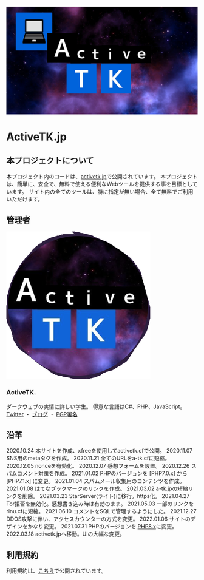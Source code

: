 
![ActiveTK](/public_html/icon/index.jpg "ActiveTK Logo")

# ActiveTK.jp

## 本プロジェクトについて
本プロジェクト内のコードは、[activetk.jp](https://www.activetk.jp/)で公開されています。
本プロジェクトは、簡単に、安全で、無料で使える便利なWebツールを提供する事を目標としています。
サイト内の全てのツールは、特に指定が無い場合、全て無料でご利用いただけます。

## 管理者

![ActiveTK](/public_html/icon/activetk.png "ActiveTK Logo")
### ActiveTK.
ダークウェブの実情に詳しい学生。
得意な言語はC#、PHP、JavaScript。
[Twitter](https://twitter.com/ActiveTK5929) ・ [ブログ](https://blog.activetk.jp) ・ [PGP署名](https://rinu.cf/pgp)

## 沿革

2020.10.24 本サイトを作成、xfreeを使用してactivetk.cfで公開。
2020.11.07 SNS用のmetaタグを作成。
2020.11.21 全てのURLをa-tk.cfに短縮。
2020.12.05 nonceを有効化。
2020.12.07 感想フォームを設置。
2020.12.26 スパムコメント対策を作成。
2021.01.02 PHPのバージョンを [PHP7.0.x] から [PHP7.1.x] に変更。
2021.01.04 スパムメール収集用のコンテンツを作成。
2021.01.08 はてなブックマークのリンクを作成。
2021.03.02 a-tk.jpの短縮リンクを削除。
2021.03.23 StarServer(ライト)に移行。https化。
2021.04.27 Tor拒否を無効化。感想書き込み時は有効のまま。
2021.05.03 一部のリンクをrinu.cfに短縮。
2021.06.10 コメントをSQLで管理するようにした。
2021.12.27 DDOS攻撃に伴い、アクセスカウンターの方式を変更。
2022.01.06 サイトのデザインをかなり変更。
2021.07.31 PHPのバージョンを [PHP8.x](現在8.07)に変更。
2022.03.18 activetk.jpへ移動。UIの大幅な変更。

## 利用規約

利用規約は、[こちら](https://www.activetk.jp/license)で公開されています。
